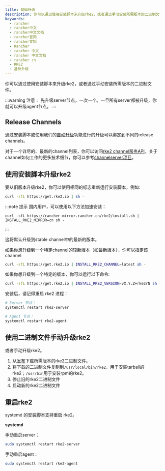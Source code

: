 ```yaml
---
title: 基础升级
description: 你可以通过使用安装脚本来升级rke2，或者通过手动安装所需版本的二进制文件。
keywords:
  - rancher
  - rancher中文
  - rancher中文文档
  - rancher官网
  - rancher文档
  - Rancher
  - rancher 中文
  - rancher 中文文档
  - rancher cn
  - RKE2
  - 基础升级
---
```



你可以通过使用安装脚本来升级rke2，或者通过手动安装所需版本的二进制文件。

:::warning 注意：
先升级server节点，一次一个。一旦所有server都被升级，你就可以升级agent节点。
:::

## Release Channels

通过安装脚本或使用我们的[自动升级](/docs/rke2/upgrade/automated_upgrade/_index)功能进行的升级可以绑定到不同的release channels。

对于一个详尽的、最新的channel列表，你可以访问[rke2 channel服务API](https://update.rke2.io/v1-release/channels)。关于channel如何工作的更多技术细节，你可以参考[channelserver项目](https://github.com/rancher/channelserver)。

## 使用安装脚本升级rke2

要从旧版本升级rke2，你可以使用相同的标志重新运行安装脚本，例如:

```sh
curl -sfL https://get.rke2.io | sh -
```

:::note 提示
国内用户，可以使用以下方法加速安装：

```
curl -sfL https://rancher-mirror.rancher.cn/rke2/install.sh | INSTALL_RKE2_MIRROR=cn sh - 
```
:::

这将默认升级到stable channel中的最新的版本。

如果你想升级到一个特定channel的较新版本（如最新版本），你可以指定该channel:
```sh
curl -sfL https://get.rke2.io | INSTALL_RKE2_CHANNEL=latest sh -
```

如果你想升级到一个特定的版本，你可以运行以下命令:

```sh
curl -sfL https://get.rke2.io | INSTALL_RKE2_VERSION=vX.Y.Z+rke2rN sh -
```

安装后，请记得重启 rke2 进程：

```sh
# Server 节点：
systemctl restart rke2-server

# Agent 节点：
systemctl restart rke2-agent
```

## 使用二进制文件手动升级rke2

或者手动升级rke2。

1. 从[发布](https://github.com/rancher/rke2/releases)下载所需版本的rke2二进制文件。
2. 将下载的二进制文件复制到`/usr/local/bin/rke2`，用于安装tarball的rke2；`/usr/bin`用于安装rpm的rke2。
3. 停止旧的rke2二进制文件
4. 启动新的rke2二进制文件

## 重启rke2

systemd 的安装脚本支持重启 rke2。

**systemd**

手动重启server：
```sh
sudo systemctl restart rke2-server
```

手动重启agent：
```sh
sudo systemctl restart rke2-agent
```
